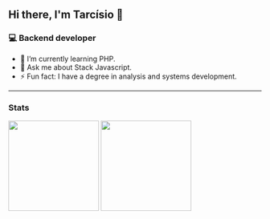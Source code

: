 ## Hi there, I'm Tarcísio 👋

<!--
**tarcisiodev1/tarcisiodev1** is a ✨ _special_ ✨ repository because its `README.md` (this file) appears on your GitHub profile.

Here are some ideas to get you started:

- 🔭 I’m currently working on ...
- 🌱 I’m currently learning ...
- 👯 I’m looking to collaborate on ...
- 🤔 I’m looking for help with ...
- 💬 Ask me about ...
- 📫 How to reach me: ...
- 😄 Pronouns: ...
- ⚡ Fun fact: ...
-->

### 💻 Backend developer

- 🦀 I’m currently learning PHP.
- 💬  Ask me about Stack Javascript.
- ⚡ Fun fact: I have a degree in analysis and systems development.

<hr />

### Stats

<div>
 <img height="180em" src="https://github-readme-stats.vercel.app/api?username=tarcisiodev1&layout=compact&show_icons=true&theme=dark" />
 <img height="180em" src="https://github-readme-stats.vercel.app/api/top-langs/?username=tarcisiodev1&layout=compact&langs_count=6&theme=dark&hide=css,scss,html,tex,makefile" />
</div>

<!--
-->
